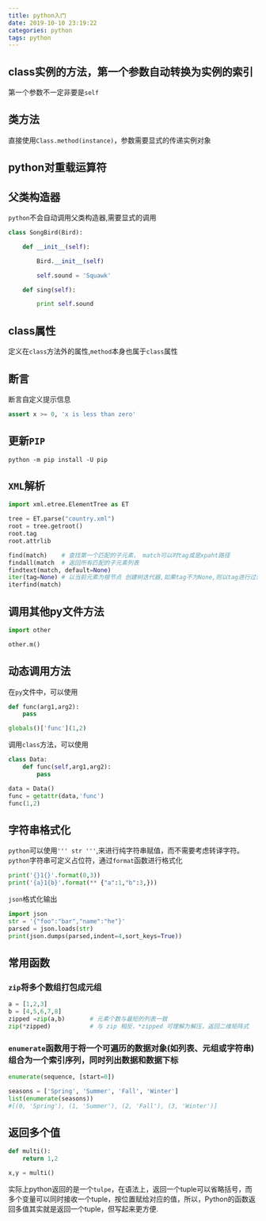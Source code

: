 ```yaml
---
title: python入门
date: 2019-10-10 23:19:22
categories: python
tags: python 
---
```

## class实例的方法，第一个参数自动转换为实例的索引

第一个参数不一定非要是`self`

## 类方法

直接使用`Class.method(instance)`，参数需要显式的传递实例对象

## python对重载运算符

## 父类构造器

`python`不会自动调用父类构造器,需要显式的调用

```python
class SongBird(Bird):

    def __init__(self):

        Bird.__init__(self)

        self.sound = 'Squawk'

    def sing(self):

        print self.sound

```

## class属性

定义在`class`方法外的属性,`method`本身也属于`class`属性

## 断言

断言自定义提示信息

```python
assert x >= 0, 'x is less than zero'
```

## 更新`PIP`

`python -m pip install -U pip`

## `XML`解析

```python
import xml.etree.ElementTree as ET

tree = ET.parse("country.xml")
root = tree.getroot()
root.tag
root.attrlib

find(match)    # 查找第一个匹配的子元素， match可以时tag或是xpaht路径
findall(match  # 返回所有匹配的子元素列表
findtext(match, default=None)
iter(tag=None) # 以当前元素为根节点 创建树迭代器,如果tag不为None,则以tag进行过滤
iterfind(match)

```

## 调用其他py文件方法

```python
import other

other.m()

```

## 动态调用方法

在`py`文件中，可以使用

```python
def func(arg1,arg2):
    pass

globals()['func'](1,2)
```

调用`class`方法，可以使用

```python
class Data:
    def func(self,arg1,arg2):
        pass

data = Data()
func = getattr(data,'func')
func(1,2)

```

## 字符串格式化

`python`可以使用`''' str '''`,来进行纯字符串赋值，而不需要考虑转译字符。
`python`字符串可定义占位符，通过`format`函数进行格式化

```python
print('{}1{}'.format(0,3))
print('{a}1{b}'.format(** {"a":1,"b":3,}))

```

`json`格式化输出

```python
import json
str = '{"foo":"bar","name":"he"}'
parsed = json.loads(str)
print(json.dumps(parsed,indent=4,sort_keys=True))
```

## 常用函数

### `zip`将多个数组打包成元组

```python
a = [1,2,3]
b = [4,5,6,7,8]
zipped =zip(a,b)       # 元素个数与最短的列表一致
zip(*zipped)           # 与 zip 相反，*zipped 可理解为解压，返回二维矩阵式
```

### `enumerate`函数用于将一个可遍历的数据对象(如列表、元组或字符串)组合为一个索引序列，同时列出数据和数据下标

```python
enumerate(sequence, [start=0])

seasons = ['Spring', 'Summer', 'Fall', 'Winter']
list(enumerate(seasons))
#[(0, 'Spring'), (1, 'Summer'), (2, 'Fall'), (3, 'Winter')]
```

## 返回多个值

```python
def multi():
    return 1,2

x,y = multi()

```

实际上python返回的是一个`tulpe`，在语法上，返回一个tuple可以省略括号，而多个变量可以同时接收一个tuple，按位置赋给对应的值，所以，Python的函数返回多值其实就是返回一个tuple，但写起来更方便.
